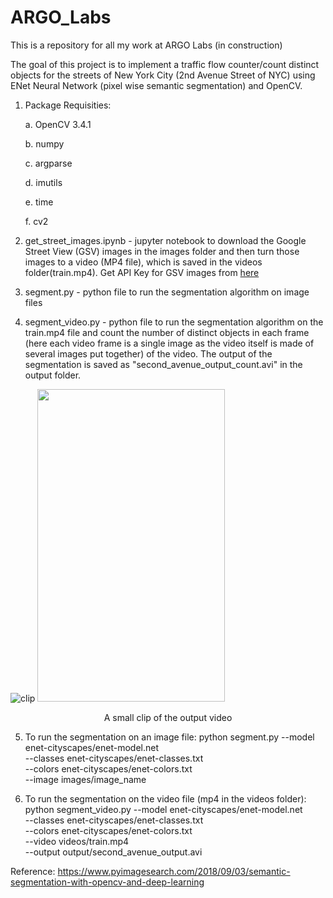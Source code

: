 # ARGO_Labs
This is a repository for all my work at ARGO Labs (in construction)

The goal of this project is to implement a traffic flow counter/count distinct objects for the streets of New York City
(2nd Avenue Street of NYC) using ENet Neural Network (pixel wise semantic segmentation) and OpenCV. 

1. Package Requisities:

   a. OpenCV 3.4.1
    
   b. numpy
   
   c. argparse
   
   d. imutils
   
   e. time
   
   f. cv2

2. get_street_images.ipynb - jupyter notebook to download the Google Street View (GSV) images in the images folder and then turn those images to a video (MP4 file), which is saved in the videos folder(train.mp4). Get API Key for GSV images from [here](https://developers.google.com/maps/documentation/streetview/get-api-key)

3. segment.py - python file to run the segmentation algorithm on image files

4. segment_video.py - python file to run the segmentation algorithm on the train.mp4 file and count the number of distinct objects in each frame (here each video frame is a single image as the video itself is made of several images put together) of the video. The output of the segmentation is saved as "second_avenue_output_count.avi" in the output folder.

![clip](https://github.com/ishacusp/ARGO_Labs/blob/master/opencv-semantic-segmentation/output/output_count.gif)
<img src="https://github.com/ishacusp/ARGO_Labs/blob/master/opencv-semantic-segmentation/legend_update.png" width="300" height="500" />

<p align="center">
A small clip of the output video	
</p>

5. To run the segmentation on an image file:
   python segment.py --model enet-cityscapes/enet-model.net \
	--classes enet-cityscapes/enet-classes.txt \
	--colors enet-cityscapes/enet-colors.txt \
	--image images/image_name
	
6. To run the segmentation on the video file (mp4 in the videos folder):
   python segment_video.py --model enet-cityscapes/enet-model.net \
	--classes enet-cityscapes/enet-classes.txt \
	--colors enet-cityscapes/enet-colors.txt \
	--video videos/train.mp4 \
	--output output/second_avenue_output.avi
	
Reference: https://www.pyimagesearch.com/2018/09/03/semantic-segmentation-with-opencv-and-deep-learning



